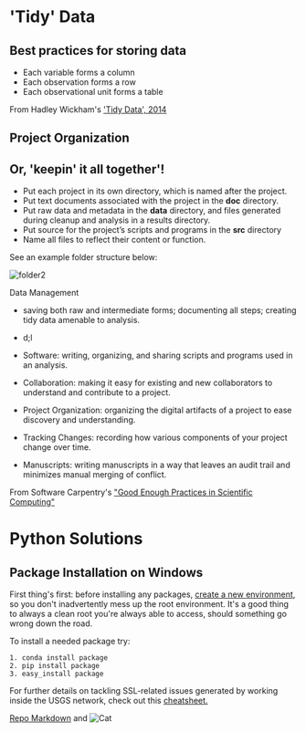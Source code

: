 # 'Tidy' Data

## Best practices for storing data
- Each variable forms a column
- Each observation forms a row
- Each observational unit forms a table

From Hadley Wickham's ['Tidy Data', 2014](https://www.jstatsoft.org/article/view/v059i10)

## Project Organization
## Or, 'keepin' it all together'!
- Put each project in its own directory, which is named after the project.
- Put text documents associated with the project in the **doc** directory.
- Put raw data and metadata in the **data** directory, and files generated during cleanup and analysis in a results directory.
- Put source for the project’s scripts and programs in the **src** directory
- Name all files to reflect their content or function.

See an example folder structure below:

![folder2](/Ice2ODocs/images/FolderStructure.PNG)


Data Management 
- saving both raw and intermediate forms; documenting all steps; creating tidy data amenable to analysis.
- d;l

- Software: writing, organizing, and sharing scripts and programs used in an analysis.
- Collaboration: making it easy for existing and new collaborators to understand and contribute to a project.
- Project Organization: organizing the digital artifacts of a project to ease discovery and understanding.
- Tracking Changes: recording how various components of your project change over time.
- Manuscripts: writing manuscripts in a way that leaves an audit trail and minimizes manual merging of conflict.

From Software Carpentry's ["Good Enough Practices in Scientific Computing"](https://arxiv.org/abs/1609.00037)

# Python Solutions
## Package Installation on Windows

First thing's first: before installing any packages, [create a new environment](http://conda.pydata.org/docs/using/envs.html), so you don't inadvertently mess up the root environment. It's a good thing to always a clean root you're always able to access, should something go wrong down the road.

To install a needed package try:

```
1. conda install package
2. pip install package
3. easy_install package
```

For further details on tackling SSL-related issues generated by working inside the USGS network, check out this 
[cheatsheet.](https://docs.google.com/a/doi.gov/document/d/18M6IHL_dfdypAHX8gUTr6LCsNRQA82rMdYfrEeBk6tg/edit?usp=sharing)


[Repo Markdown](https://github.com/ehbaker/Ice2ODocs/edit/master/index.md) and ![Cat](/Ice2ODocs/images/cat.jpg)
